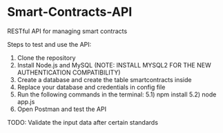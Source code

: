 # Smart-Contracts-API
RESTful API for managing smart contracts

Steps to test and use the API:
1) Clone the repository
2) Install Node.js and MySQL (NOTE: INSTALL MYSQL2 FOR THE NEW AUTHENTICATION COMPATIBILITY)
3) Create a database and create the table smartcontracts inside
4) Replace your database and credentials in config file
5) Run the following commands in the terminal:
    5.1) npm install
    5.2) node app.js
6) Open Postman and test the API

TODO: Validate the input data after certain standards